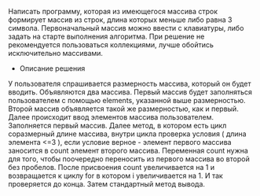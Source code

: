 Написать программу, которая из имеющегося массива строк формирует массив из строк, длина которых меньше либо равна 3 символа.
Первоначальный массив можно ввести с клавиатуры, либо задать на старте выполнения алгоритма. 
При решение не рекомендуется пользоваться коллекциями, лучше обойтись исключительно массивами.

* Описание решения

У пользователя спрашивается размерность массива, который он будет вводить.
Объявляются два массива. Первый массив будет заполняться пользователем с помощью elements, указанной выше размерностью. Второй массив объявляется такой же размерностью, как и первый. Далее происходит ввод элементов массива пользователем. Заполняется первый массив.
Далее метод, в котором есть цикл соразмерный длине массива, внутри цикла проверка условия ( длина элемента <=3 ), если условие верное - элемент первого массива заносится в count элемент второго массива. Переменная count нужна для того, чтобы поочередно переносить из первого массива во второй без пробелов. После присвоения count увеличивается на 1 и возвращается к циклу for в котором i увеличивается на 1. И так проверяется до конца.
Затем стандартный метод вывода.
